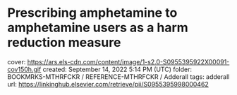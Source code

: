 # Prescribing amphetamine to amphetamine users as a harm reduction measure

cover: https://ars.els-cdn.com/content/image/1-s2.0-S0955395922X00091-cov150h.gif
created: September 14, 2022 5:14 PM (UTC)
folder: BOOKMRKS-MTHRFCKR / REFERENCE-MTHRFCKR / Adderall
tags: adderall
url: https://linkinghub.elsevier.com/retrieve/pii/S0955395998000462